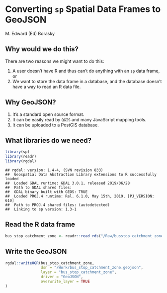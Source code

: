 Converting `sp` Spatial Data Frames to GeoJSON
================
M. Edward (Ed) Borasky

## Why would we do this?

There are two reasons we might want to do this:

1.  A user doesn’t have R and thus can’t do anything with an `sp` data
    frame, or
2.  We want to store the data frame in a database, and the database
    doesn’t have a way to read an R data file.

## Why GeoJSON?

1.  It’s a standard open source format.
2.  It can be easily read by `QGIS` and many JavaScript mapping tools.
3.  It can be uploaded to a PostGIS database.

## What libraries do we need?

``` r
library(sp)
library(readr)
library(rgdal)
```

    ## rgdal: version: 1.4-4, (SVN revision 833)
    ##  Geospatial Data Abstraction Library extensions to R successfully loaded
    ##  Loaded GDAL runtime: GDAL 3.0.1, released 2019/06/28
    ##  Path to GDAL shared files: 
    ##  GDAL binary built with GEOS: TRUE 
    ##  Loaded PROJ.4 runtime: Rel. 6.1.0, May 15th, 2019, [PJ_VERSION: 610]
    ##  Path to PROJ.4 shared files: (autodetected)
    ##  Linking to sp version: 1.3-1

## Read the R data frame

``` r
bus_stop_catchment_zone <- readr::read_rds("/Raw/busstop_catchment_zone_shp.RDS")
```

## Write the GeoJSON

``` r
rgdal::writeOGR(bus_stop_catchment_zone, 
                dsn = "/Work/bus_stop_catchment_zone.geojson", 
                layer = "bus_stop_catchment_zone", 
                driver = "GeoJSON",
                overwrite_layer = TRUE
)
```
